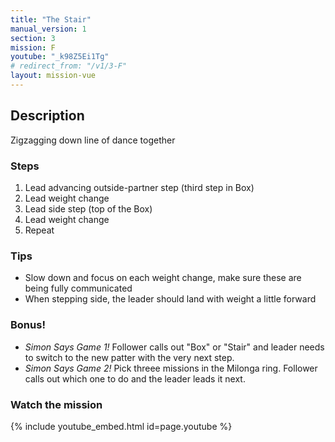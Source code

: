```yaml
---
title: "The Stair"
manual_version: 1
section: 3
mission: F
youtube: "_k98Z5Ei1Tg"
# redirect_from: "/v1/3-F"
layout: mission-vue
---
```




## Description

Zigzagging down line of dance together

### Steps

1. Lead advancing outside-partner step (third step in Box)
2. Lead weight change
3. Lead side step (top of the Box)
4. Lead weight change
5. Repeat

### Tips

* Slow down and focus on each weight change, make sure these are being fully communicated
* When stepping side, the leader should land with weight a little forward

### Bonus!

* *Simon Says Game 1!* Follower calls out "Box" or "Stair" and leader needs to switch to the new patter with the very next step. 
* *Simon Says Game 2!* Pick threee missions in the Milonga ring. Follower calls out which one to do and the leader leads it next.

### Watch the mission

{% include youtube_embed.html id=page.youtube %}


